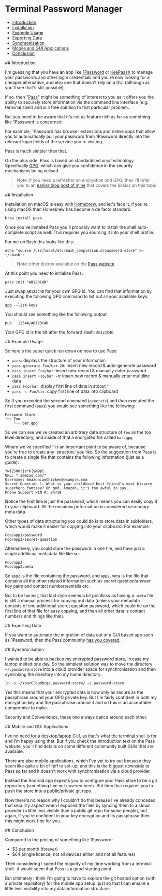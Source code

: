 # Terminal Password Manager

- [Introduction](#1)
- [Installation](#2)
- [Example Usage](#3)
- [Exporting Data](#4)
- [Synchronisation](#5)
- [Mobile and GUI Applications](#6)
- [Conclusion](#7)

<div id="1"></div>
## Introduction

I'm guessing that you have an app like [1Password](https://1password.com/) or [KeePassX](https://www.keepassx.org/) to manage your passwords and other login credentials and you're now looking for a cheaper alternative, and also one that doesn't rely on a GUI (although as you'll see that's still possible).

If so, then "[Pass](https://www.passwordstore.org/)" might be something of interest to you as it offers you the ability to securely store information via the command line interface (e.g. terminal shell) and is a free solution to that particular problem. 

But you need to be aware that it's not as feature rich as far as something like 1Password is concerned.

For example, 1Password has browser extensions and native apps that allow you to automatically pull your password from 1Password directly into the relevant login fields of the service you're visiting.

Pass is much simpler than that.

On the plus side, Pass is based on standardised unix technology. Specifically [GPG](https://www.gnupg.org/), which can give you confidence in the security mechanisms being utilised.

> Note: if you need a refresher on encryption and GPG, then I'll refer you to an [earlier blog post of mine](http://www.integralist.co.uk/posts/security-basics.html) that covers the basics on this topic

<div id="2"></div>
## Installation

Installation on macOS is easy with [Homebrew](http://brew.sh/), and let's face it, if you're using macOS then Homebrew has become a de facto standard:

<!--language-bash-->

    brew install pass

Once you've installed Pass you'll probably want to install the shell auto-complete script as well. This requires you sourcing it into your shell profile. 

For me on Bash this looks like this:

<!--language-bash-->

    echo "source /usr/local/etc/bash_completion.d/password-store" >> ~/.bashrc

> Note: other distros available on the [Pass website](https://www.passwordstore.org/#download)

At this point you need to initialize Pass:

<!--language-bash-->

    pass init "AB123C4D"

Just swap `AB123C4D` for your own GPG id. You can find that information by executing the following GPG command to list out all your available keys:

<!--language-bash-->

    gpg --list-keys

You should see something like the following output:

<!--language-ini-->

    pub   1234A/AB123C4D

Your GPG id is the bit after the forward slash: `AB123C4D`

<div id="3"></div>
## Example Usage

So here's the super quick run down on how to use Pass:

- `pass`: displays the structure of your information
- `pass generate Foo/bar 20`: insert new record & auto-generate password
- `pass insert Foo/bar`: insert new record & manually enter password
- `pass insert Foo/bar -m`: insert new record & manually enter multiline data
- `pass Foo/bar`: display first line of data in stdout †
- `pass -c Foo/bar`: copy first line of data into clipboard

So if you executed the second command (`generate`) and _then_ executed the first command (`pass`) you would see something like the following:

<!--language-ini-->

    Password Store
    └── Foo
        └── bar.gpg

So we can see we've created an arbitrary data structure of `Foo` as the top level directory, and inside of that a encrypted file called `bar.gpg`.

Where we've specified † is an important point to be aware of, because you're free to create any 'structure' you like. So the suggestion from Pass is to create a single file that contains the following information (just as a guide):

<!--language-ini-->

    Yw|ZSNH!}z"6{ym9pI
    URL: *.amazon.com/*
    Username: AmazonianChicken@example.com
    Secret Question 1: What is your childhood best friend's most bizarre superhero fantasy? Oh god, Amazon, it's too awful to say...
    Phone Support PIN #: 84719

Notice the first line is just the password, which means you can easily copy it to your clipboard. All the remaining information is considered secondary meta data.

Other types of data structuring you could do is to store data in subfolders, which would make it easier for copying into your clipboard. For example:

<!--language-ini-->

    Foo/app1/password
    Foo/app1/secret-question

Alternatively, you could store the password in one file, and have just a single additional metadata file like so:

<!--language-ini-->

    Foo/app2
    Foo/app2.meta

So `app2` is the file containing the password, and `app2.meta` is the file that contains all the other related information such as secret question/answer key pairs and contact numbers/emails etc.

But to be honest, that last style seems a bit pointless as having a `.meta` file is still a manual process for copying out data (unless your metadata consists of one additional secret question password, which could be on the first line of that file for easy copying, and then all other data is contact numbers and things like that).

<div id="4"></div>
## Exporting Data

If you want to automate the migration of data out of a GUI based app such as 1Password, then the Pass community [has you covered](https://www.passwordstore.org/#migration).

<div id="5"></div>
## Synchronisation

I wanted to be able to backup my encrypted password store, in case my laptop melted one day. So the simplest solution was to move the directory `~/.password-store` into a cloud provider space for synchronisation and then symlinking the directory into my home directory:

<!--language-bash-->

    ln -s ~/YourCloudOrg/.password-store/ ~/.password-store

Yes this means that your encrypted data is now only as secure as the passphrase around your GPG private key. But I'm fairly confident in both my encryption key and the passphrase around it and so this is an acceptable compromise to make.

Security and Convenience, these two always dance around each other.

<div id="6"></div>
## Mobile and GUI Applications

I've no need for a desktop/laptop GUI, as that's what the terminal shell is for and I'm happy using that. But if you check the introduction text on the Pass website, you'll find details on some different community built GUIs that are available.

There are also mobile applications, which I've yet to try out because they seem like quite a bit of faff to set-up; and this is the biggest downside to Pass so far and it doesn't work with synchronisation via a cloud provider.

Instead the Android app expects you to configure your Pass store to be a git repository (something I've not covered here). But then that requires you to push the store into a public/private git repo.

Now there's no reason why I couldn't do this beause I've already conceded that security aspect when I exposed the files by syncing them to a cloud provider (a little less visible than a public git repo for some people), but again, if you're confident in your key encryption and its passphrase then this might work fine for you.

<div id="7"></div>
## Conclusion

Compared to the pricing of something like 1Password:

- $3 per month (forever)
- $64 (single licence, not all devices either and not all features)

Then considering I spend the majority of my time working from a terminal shell. It would seem that Pass is a good starting point.

But ultimately I think I'm going to have to explore the git hosted option (with a private repository) for the mobile app setup, just so that I can ensure a little less visibility into my data information structure.
